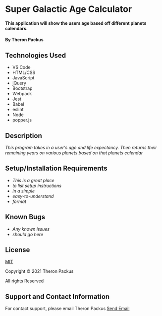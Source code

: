 # Super Galactic Age Calculator

#### This application will show the users age based off different planets calendars.


#### By Theron Packus

## Technologies Used

* VS Code
* HTML/CSS
* JavaScript
* jQuery
* Bootstrap
* Webpack
* Jest
* Babel
* eslint
* Node
* popper.js

## Description

_This program takes in a user's age and life expectancy. Then returns their remaining years on various planets based on that planets calendar_

## Setup/Installation Requirements

* _This is a great place_
* _to list setup instructions_
* _in a simple_
* _easy-to-understand_
* _format_

## Known Bugs

* _Any known issues_
* _should go here_

## License

[MIT](https://)

Copyright © 2021 Theron Packus

All rights Reserved

## Support and Contact Information

For contact support, please email Theron Packus <a href = "mailto: tlpackus@gamil.com">Send Email</a>

